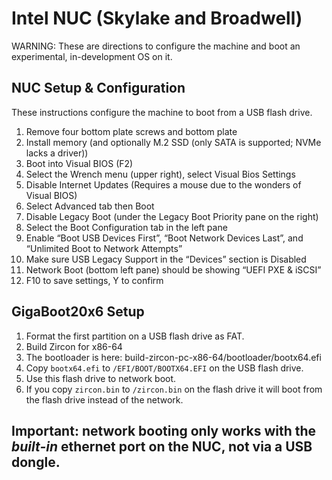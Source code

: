 # Intel NUC (Skylake and Broadwell)

WARNING:  These are directions to configure the machine and boot an experimental, in-development OS on it.

## NUC Setup & Configuration

These instructions configure the machine to boot from a USB flash drive.

1. Remove four bottom plate screws and bottom plate
2. Install memory (and optionally M.2 SSD (only SATA is supported; NVMe lacks a driver))
3. Boot into Visual BIOS (F2)
4. Select the Wrench menu (upper right), select Visual Bios Settings
5. Disable Internet Updates (Requires a mouse due to the wonders of Visual BIOS)
6. Select Advanced tab then Boot
7. Disable Legacy Boot (under the Legacy Boot Priority pane on the right)
8. Select the Boot Configuration tab in the left pane
9. Enable “Boot USB Devices First”, “Boot Network Devices Last”, and “Unlimited Boot to Network Attempts”
10. Make sure USB Legacy Support in the “Devices” section is Disabled
11. Network Boot (bottom left pane) should be showing “UEFI PXE & iSCSI”
12. F10 to save settings, Y to confirm

## GigaBoot20x6 Setup
1. Format the first partition on a USB flash drive as FAT.
2. Build Zircon for x86-64
3. The bootloader is here: build-zircon-pc-x86-64/bootloader/bootx64.efi
4. Copy `bootx64.efi` to `/EFI/BOOT/BOOTX64.EFI` on the USB flash drive.
4. Use this flash drive to network boot.
5. If you copy `zircon.bin` to `/zircon.bin` on the flash drive it will boot from the flash drive instead of the network.

## Important: network booting only works with the *built-in* ethernet port on the NUC, not via a USB dongle.
